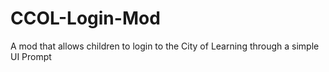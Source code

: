 # CCOL-Login-Mod
A mod that allows children to login to the City of Learning through a simple UI Prompt
